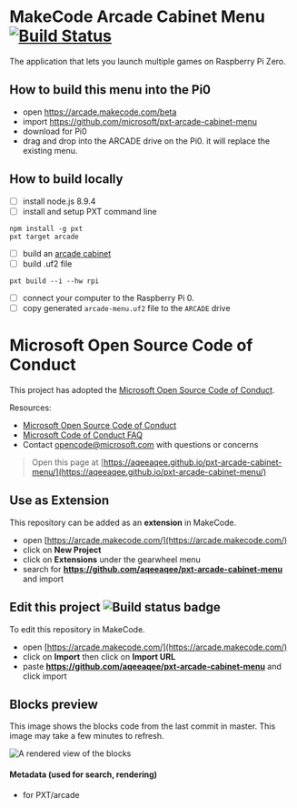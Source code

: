 ---
---
# MakeCode Arcade Cabinet Menu [![Build Status](https://travis-ci.org/microsoft/pxt-arcade-cabinet-menu.svg?branch=master)](https://travis-ci.org/microsoft/pxt-arcade-cabinet-menu)

The application that lets you launch multiple games on Raspberry Pi Zero.

## How to build this menu into the Pi0

* open https://arcade.makecode.com/beta
* import https://github.com/microsoft/pxt-arcade-cabinet-menu
* download for Pi0
* drag and drop into the ARCADE drive on the Pi0. it will replace the existing menu.

## How to build locally

- [ ] install node.js 8.9.4
- [ ] install and setup PXT command line
```
npm install -g pxt
pxt target arcade
```
- [ ] build an [arcade cabinet](https://arcade.makecode.com/hardware/raspberry-pi)
- [ ] build .uf2 file
```
pxt build --i --hw rpi
```
- [ ] connect your computer to the Raspberry Pi 0.
- [ ] copy generated ``arcade-menu.uf2`` file to the ``ARCADE`` drive 

# Microsoft Open Source Code of Conduct

This project has adopted the [Microsoft Open Source Code of Conduct](https://opensource.microsoft.com/codeofconduct/).

Resources:

- [Microsoft Open Source Code of Conduct](https://opensource.microsoft.com/codeofconduct/)
- [Microsoft Code of Conduct FAQ](https://opensource.microsoft.com/codeofconduct/faq/)
- Contact [opencode@microsoft.com](mailto:opencode@microsoft.com) with questions or concerns

<script src="https://makecode.com/gh-pages-embed.js"></script><script>makeCodeRender("https://arcade.makecode.com/", "{{ site.github.owner_name }}/{{ site.github.repository_name }}");</script>



> Open this page at [https://aqeeaqee.github.io/pxt-arcade-cabinet-menu/](https://aqeeaqee.github.io/pxt-arcade-cabinet-menu/)

## Use as Extension

This repository can be added as an **extension** in MakeCode.

* open [https://arcade.makecode.com/](https://arcade.makecode.com/)
* click on **New Project**
* click on **Extensions** under the gearwheel menu
* search for **https://github.com/aqeeaqee/pxt-arcade-cabinet-menu** and import

## Edit this project ![Build status badge](https://github.com/aqeeaqee/pxt-arcade-cabinet-menu/workflows/MakeCode/badge.svg)

To edit this repository in MakeCode.

* open [https://arcade.makecode.com/](https://arcade.makecode.com/)
* click on **Import** then click on **Import URL**
* paste **https://github.com/aqeeaqee/pxt-arcade-cabinet-menu** and click import

## Blocks preview

This image shows the blocks code from the last commit in master.
This image may take a few minutes to refresh.

![A rendered view of the blocks](https://github.com/aqeeaqee/pxt-arcade-cabinet-menu/raw/master/.github/makecode/blocks.png)

#### Metadata (used for search, rendering)

* for PXT/arcade
<script src="https://makecode.com/gh-pages-embed.js"></script><script>makeCodeRender("{{ site.makecode.home_url }}", "{{ site.github.owner_name }}/{{ site.github.repository_name }}");</script>
